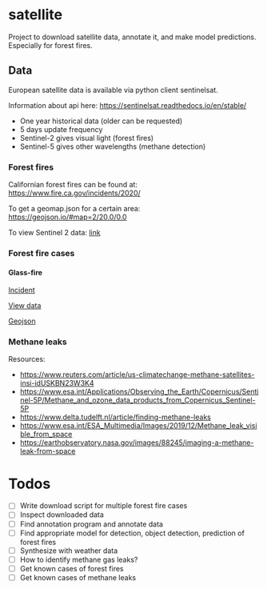 # satellite

Project to download satellite data, annotate it, and make model predictions. Especially for forest fires.

## Data

European satellite data is available via python client sentinelsat.

Information about api here: https://sentinelsat.readthedocs.io/en/stable/ 

- One year historical data (older can be requested)
- 5 days update frequency
- Sentinel-2 gives visual light (forest fires)
- Sentinel-5 gives other wavelengths (methane detection)

### Forest fires
Californian forest fires can be found at: https://www.fire.ca.gov/incidents/2020/

To get a geomap.json for a certain area: https://geojson.io/#map=2/20.0/0.0

To view Sentinel 2 data: [link](https://apps.sentinel-hub.com/sentinel-playground/)

### Forest fire cases

#### Glass-fire
[Incident](https://www.fire.ca.gov/incidents/2020/9/27/glass-fire/)

[View data](https://apps.sentinel-hub.com/sentinel-playground/?source=S2L2A&lat=38.54986874686269&lng=-122.56942838430405&zoom=11&preset=6_SWIR&layers=B01,B02,B03&maxcc=100&gain=1.0&gamma=1.0&time=2020-03-01%7C2020-09-29&atmFilter=&showDates=true)

[Geojson](http://geojson.io/#map=10/38.5546/-122.5573)

### Methane leaks
Resources:
- https://www.reuters.com/article/us-climatechange-methane-satellites-insi-idUSKBN23W3K4
- https://www.esa.int/Applications/Observing_the_Earth/Copernicus/Sentinel-5P/Methane_and_ozone_data_products_from_Copernicus_Sentinel-5P
- https://www.delta.tudelft.nl/article/finding-methane-leaks
- https://www.esa.int/ESA_Multimedia/Images/2019/12/Methane_leak_visible_from_space
- https://earthobservatory.nasa.gov/images/88245/imaging-a-methane-leak-from-space

# Todos

- [ ] Write download script for multiple forest fire cases
- [ ] Inspect downloaded data
- [ ] Find annotation program and annotate data
- [ ] Find appropriate model for detection, object detection, prediction of forest fires
- [ ] Synthesize with weather data
- [ ] How to identify methane gas leaks?
- [ ] Get known cases of forest fires
- [ ] Get known cases of methane leaks
